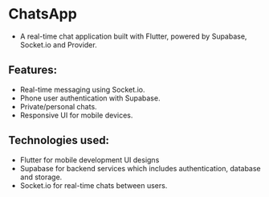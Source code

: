 # ChatsApp

- A real-time chat application built with Flutter, powered by Supabase, Socket.io and Provider.

## Features:

- Real-time messaging using Socket.io.
- Phone user authentication with Supabase.
- Private/personal chats.
- Responsive UI for mobile devices.

## Technologies used:

- Flutter for mobile development UI designs 
- Supabase for backend services which includes authentication, database and storage. 
- Socket.io for real-time chats between users.
